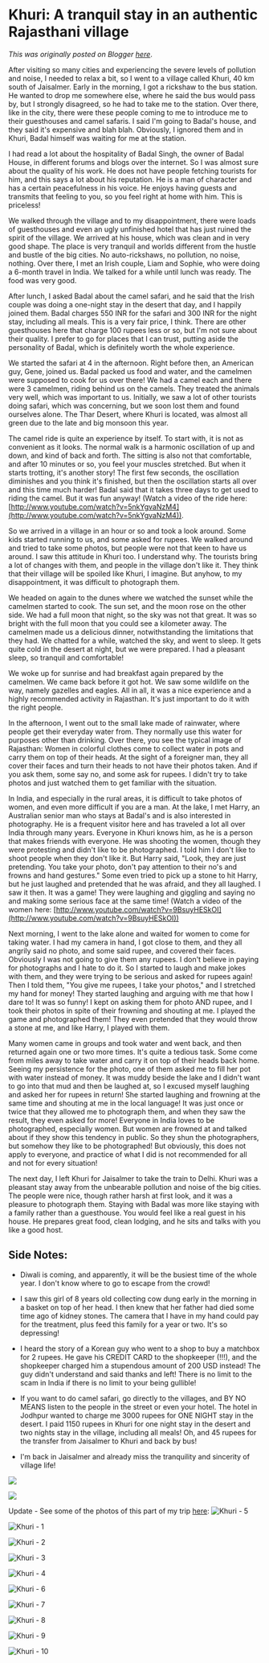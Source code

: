 # Khuri: A tranquil stay in an authentic Rajasthani village

*This was originally posted on Blogger [here](https://photopensieve.blogspot.com/2011/10/khuri-tranquil-stay-in-authentic.html)*.

After visiting so many cities and experiencing the severe levels of pollution and noise, I needed to relax a bit, so I went to a village called Khuri, 40 km south of Jaisalmer. Early in the morning, I got a rickshaw to the bus station. He wanted to drop me somewhere else, where he said the bus would pass by, but I strongly disagreed, so he had to take me to the station. Over there, like in the city, there were these people coming to me to introduce me to their guesthouses and camel safaris. I said I'm going to Badal's house, and they said it's expensive and blah blah. Obviously, I ignored them and in Khuri, Badal himself was waiting for me at the station.

I had read a lot about the hospitality of Badal Singh, the owner of Badal House, in different forums and blogs over the internet. So I was almost sure about the quality of his work. He does not have people fetching tourists for him, and this says a lot about his reputation. He is a man of character and has a certain peacefulness in his voice. He enjoys having guests and transmits that feeling to you, so you feel right at home with him. This is priceless!

We walked through the village and to my disappointment, there were loads of guesthouses and even an ugly unfinished hotel that has just ruined the spirit of the village. We arrived at his house, which was clean and in very good shape. The place is very tranquil and worlds different from the hustle and bustle of the big cities. No auto-rickshaws, no pollution, no noise, nothing. Over there, I met an Irish couple, Liam and Sophie, who were doing a 6-month travel in India. We talked for a while until lunch was ready. The food was very good.

After lunch, I asked Badal about the camel safari, and he said that the Irish couple was doing a one-night stay in the desert that day, and I happily joined them. Badal charges 550 INR for the safari and 300 INR for the night stay, including all meals. This is a very fair price, I think. There are other guesthouses here that charge 100 rupees less or so, but I'm not sure about their quality. I prefer to go for places that I can trust, putting aside the personality of Badal, which is definitely worth the whole experience.

We started the safari at 4 in the afternoon. Right before then, an American guy, Gene, joined us. Badal packed us food and water, and the camelmen were supposed to cook for us over there! We had a camel each and there were 3 camelmen, riding behind us on the camels. They treated the animals very well, which was important to us. Initially, we saw a lot of other tourists doing safari, which was concerning, but we soon lost them and found ourselves alone. The Thar Desert, where Khuri is located, was almost all green due to the late and big monsoon this year.

The camel ride is quite an experience by itself. To start with, it is not as convenient as it looks. The normal walk is a harmonic oscillation of up and down, and kind of back and forth. The sitting is also not that comfortable, and after 10 minutes or so, you feel your muscles stretched. But when it starts trotting, it's another story! The first few seconds, the oscillation diminishes and you think it's finished, but then the oscillation starts all over and this time much harder! Badal said that it takes three days to get used to riding the camel. But it was fun anyway! (Watch a video of the ride here: [http://www.youtube.com/watch?v=5nkYgvaNzM4](http://www.youtube.com/watch?v=5nkYgvaNzM4)).

So we arrived in a village in an hour or so and took a look around. Some kids started running to us, and some asked for rupees. We walked around and tried to take some photos, but people were not that keen to have us around. I saw this attitude in Khuri too. I understand why. The tourists bring a lot of changes with them, and people in the village don't like it. They think that their village will be spoiled like Khuri, I imagine. But anyhow, to my disappointment, it was difficult to photograph them.

We headed on again to the dunes where we watched the sunset while the camelmen started to cook. The sun set, and the moon rose on the other side. We had a full moon that night, so the sky was not that great. It was so bright with the full moon that you could see a kilometer away. The camelmen made us a delicious dinner, notwithstanding the limitations that they had. We chatted for a while, watched the sky, and went to sleep. It gets quite cold in the desert at night, but we were prepared. I had a pleasant sleep, so tranquil and comfortable!

We woke up for sunrise and had breakfast again prepared by the camelmen. We came back before it got hot. We saw some wildlife on the way, namely gazelles and eagles. All in all, it was a nice experience and a highly recommended activity in Rajasthan. It's just important to do it with the right people.

In the afternoon, I went out to the small lake made of rainwater, where people get their everyday water from. They normally use this water for purposes other than drinking. Over there, you see the typical image of Rajasthan: Women in colorful clothes come to collect water in pots and carry them on top of their heads. At the sight of a foreigner man, they all cover their faces and turn their heads to not have their photos taken. And if you ask them, some say no, and some ask for rupees. I didn't try to take photos and just watched them to get familiar with the situation.

In India, and especially in the rural areas, it is difficult to take photos of women, and even more difficult if you are a man. At the lake, I met Harry, an Australian senior man who stays at Badal's and is also interested in photography. He is a frequent visitor here and has traveled a lot all over India through many years. Everyone in Khuri knows him, as he is a person that makes friends with everyone. He was shooting the women, though they were protesting and didn't like to be photographed. I told him I don't like to shoot people when they don't like it. But Harry said, "Look, they are just pretending. You take your photo, don't pay attention to their no's and frowns and hand gestures." Some even tried to pick up a stone to hit Harry, but he just laughed and pretended that he was afraid, and they all laughed. I saw it then. It was a game! They were laughing and giggling and saying no and making some serious face at the same time! (Watch a video of the women here: [http://www.youtube.com/watch?v=9BsuyHESkOI](http://www.youtube.com/watch?v=9BsuyHESkOI))

Next morning, I went to the lake alone and waited for women to come for taking water. I had my camera in hand, I got close to them, and they all angrily said no photo, and some said rupee, and covered their faces. Obviously I was not going to give them any rupees. I don't believe in paying for photographs and I hate to do it. So I started to laugh and make jokes with them, and they were trying to be serious and asked for rupees again! Then I told them, "You give me rupees, I take your photos," and I stretched my hand for money! They started laughing and arguing with me that how I dare to! It was so funny! I kept on asking them for photo AND rupee, and I took their photos in spite of their frowning and shouting at me. I played the game and photographed them! They even pretended that they would throw a stone at me, and like Harry, I played with them.

Many women came in groups and took water and went back, and then returned again one or two more times. It's quite a tedious task. Some come from miles away to take water and carry it on top of their heads back home. Seeing my persistence for the photo, one of them asked me to fill her pot with water instead of money. It was muddy beside the lake and I didn't want to go into that mud and then be laughed at, so I excused myself laughing and asked her for rupees in return! She started laughing and frowning at the same time and shouting at me in the local language! It was just once or twice that they allowed me to photograph them, and when they saw the result, they even asked for more! Everyone in India loves to be photographed, especially women. But women are frowned at and talked about if they show this tendency in public. So they shun the photographers, but somehow they like to be photographed! But obviously, this does not apply to everyone, and practice of what I did is not recommended for all and not for every situation!

The next day, I left Khuri for Jaisalmer to take the train to Delhi. Khuri was a pleasant stay away from the unbearable pollution and noise of the big cities. The people were nice, though rather harsh at first look, and it was a pleasure to photograph them. Staying with Badal was more like staying with a family rather than a guesthouse. You would feel like a real guest in his house. He prepares great food, clean lodging, and he sits and talks with you like a good host.

## Side Notes:

- Diwali is coming, and apparently, it will be the busiest time of the whole year. I don't know where to go to escape from the crowd!

- I saw this girl of 8 years old collecting cow dung early in the morning in a basket on top of her head. I then knew that her father had died some time ago of kidney stones. The camera that I have in my hand could pay for the treatment, plus feed this family for a year or two. It's so depressing!

- I heard the story of a Korean guy who went to a shop to buy a matchbox for 2 rupees. He gave his CREDIT CARD to the shopkeeper (!!!), and the shopkeeper charged him a stupendous amount of 200 USD instead! The guy didn't understand and said thanks and left! There is no limit to the scam in India if there is no limit to your being gullible!

- If you want to do camel safari, go directly to the villages, and BY NO MEANS listen to the people in the street or even your hotel. The hotel in Jodhpur wanted to charge me 3000 rupees for ONE NIGHT stay in the desert. I paid 1150 rupees in Khuri for one night stay in the desert and two nights stay in the village, including all meals! Oh, and 45 rupees for the transfer from Jaisalmer to Khuri and back by bus!

- I'm back in Jaisalmer and already miss the tranquility and sincerity of village life!

![](https://blogger.googleusercontent.com/img/b/R29vZ2xl/AVvXsEgUdQUZt7B-IJQtWAxitIUkisbY_Ov9p0ObuTQMSGyCXnqLuadbMkwNQgYaKuUBID0NjF17TIdvrHuHi2RppvJJHBVDM8yQcz0QVYnItupPsPkdq71q8jk1DYUSuv6yxVwng87BxUJQdeNN/s320/photo+1-742138.JPG)

![](https://blogger.googleusercontent.com/img/b/R29vZ2xl/AVvXsEiqfdb-Qhv8WdIJ96G1VqOFjdCVYunztGxt3fMviMUE7nWOYny8Hh8QMZRU89p3xOWB0OM6Zi3xEQlfCnkfGR8tc7NAWyggIuPewmV6H0jyxbPfYwJ_CncCd3rk1Alm0QsH7rfOMRP1Jsxj/s320/photo+2-743648.JPG)

Update - See some of the photos of this part of my trip [here](http://www.flickr.com/photos/8413680@N08/sets/72157627953457549/):
![Khuri - 5](http://farm7.static.flickr.com/6048/6324068960_15ac2cefa0_b.jpg)

![Khuri - 1](http://farm7.static.flickr.com/6231/6324067134_7c9213b5c3_b.jpg)

![Khuri - 2](http://farm7.static.flickr.com/6231/6323538799_bffbe64507_b.jpg)

![Khuri - 3](http://farm7.static.flickr.com/6035/6323539201_835b89f734_b.jpg)

![Khuri - 4](http://farm7.static.flickr.com/6232/6324068650_a93f901886_b.jpg)

![Khuri - 6](http://farm7.static.flickr.com/6103/6324069390_2370ec3d12_b.jpg)

![Khuri - 7](http://farm7.static.flickr.com/6117/6324070308_a6df374034_b.jpg)

![Khuri - 8](http://farm7.static.flickr.com/6049/6323542305_f85f6cbde4_b.jpg)

![Khuri - 9](http://farm7.static.flickr.com/6227/6324071296_3149cd4a86_b.jpg)

![Khuri - 10](http://farm7.static.flickr.com/6095/6323543325_fbf2e36039_b.jpg)